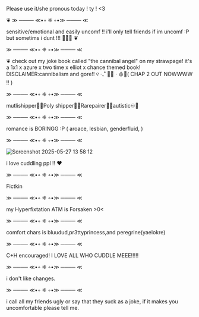 Please use it/she pronous today ! ty ! <3




❦
 ≫ ──── ≪•◦ ❈ ◦•≫ ──── ≪ 
 
 sensitive/emotional and easily uncomf !! i'll only tell friends if im uncomf :P but sometims i dunt !!! :lemon:🍋‍🟩
❦ 


 ≫ ──── ≪•◦ ❈ ◦•≫ ──── ≪ 

 
❦ check out my joke book called "the cannibal angel" on my strawpage! it's a 1x1 x azure x two time x elliot x chance themed book! DISCLAIMER:cannibalism and gore!! ୧ ‧₊˚ 🥩🦴 ⋅ 🩸🛁( CHAP 2 OUT NOWWWW !! )



  ≫ ──── ≪•◦ ❈ ◦•≫ ──── ≪ 

mutlishipper🧷💫Poly shipper🍡🎨Rarepairer🩷💭autistic♾️🌈

 ≫ ──── ≪•◦ ❈ ◦•≫ ──── ≪ 

romance is BORINGG :P ( aroace, lesbian, genderfluid, )

 ≫ ──── ≪•◦ ❈ ◦•≫ ──── ≪ 

![Screenshot 2025-05-27 13 58 12](https://github.com/user-attachments/assets/3977efe7-6797-4a0b-852b-64ab104cc436)


i love cuddling ppl !! ❤️

 ≫ ──── ≪•◦ ❈ ◦•≫ ──── ≪ 

Fictkin

 ≫ ──── ≪•◦ ❈ ◦•≫ ──── ≪ 

 

my Hyperfixtation ATM is Forsaken >0<

 ≫ ──── ≪•◦ ❈ ◦•≫ ──── ≪ 
 

comfort chars is bluudud,pr3ttyprincess,and peregrine(yaelokre)

 ≫ ──── ≪•◦ ❈ ◦•≫ ──── ≪ 

C+H encouraged! I LOVE ALL WHO CUDDLE MEEE!!!!!

 ≫ ──── ≪•◦ ❈ ◦•≫ ──── ≪ 

i don't like changes.

 ≫ ──── ≪•◦ ❈ ◦•≫ ──── ≪ 

i call all my friends ugly or say that they suck as a joke, if it makes you uncomfortable please tell me.





